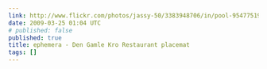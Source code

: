 ```yaml
---
link: http://www.flickr.com/photos/jassy-50/3383948706/in/pool-95477519@N00
date: 2009-03-25 01:04 UTC
# published: false
published: true
title: ephemera - Den Gamle Kro Restaurant placemat
tags: []
---
```



